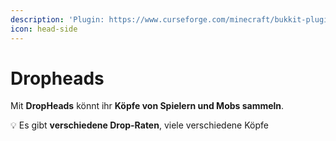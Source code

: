 ```yaml
---
description: 'Plugin: https://www.curseforge.com/minecraft/bukkit-plugins/dropheads'
icon: head-side
---
```


# Dropheads

Mit **DropHeads** könnt ihr **Köpfe von Spielern und Mobs sammeln**.

💡 Es gibt **verschiedene Drop-Raten**, viele verschiedene Köpfe
